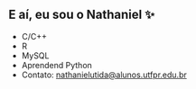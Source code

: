 ## E aí, eu sou o Nathaniel ✨ ##

- C/C++
- R
- MySQL
- Aprendend Python
- Contato: nathanielutida@alunos.utfpr.edu.br
<!--
  <div>
    <div style="display: inline_block"><br>
      <img align="center" alt="R" height="70" width="40" src="https://cdn.jsdelivr.net/gh/devicons/devicon@latest/icons/c/c-line.svg">
      <img align="center" alt="R" height="70" width="40" src="https://cdn.jsdelivr.net/gh/devicons/devicon@latest/icons/cplusplus/cplusplus-plain.svg">
      <img align="center" alt="R" height="70" width="40" src="https://cdn.jsdelivr.net/gh/devicons/devicon@latest/icons/mysql/mysql-original.svg">
      <img align="center" alt="R" height="70" width="40" src="https://cdn.jsdelivr.net/gh/devicons/devicon@latest/icons/r/r-plain.svg">
  </div>
